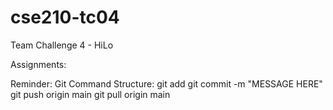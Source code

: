 # cse210-tc04
Team Challenge 4 - HiLo

Assignments:


Reminder:
Git Command Structure:
git add <FILENAME>
git commit -m "MESSAGE HERE"
git push origin main
git pull origin main
